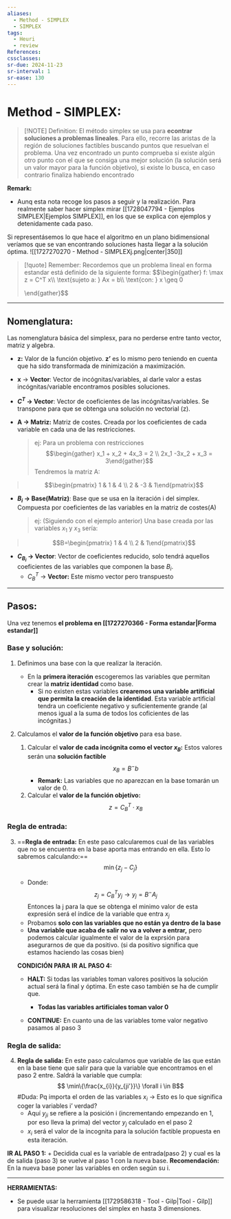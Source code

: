 ```yaml
---
aliases:
  - Method - SIMPLEX
  - SIMPLEX
tags:
  - Heuri
  - review
References: 
cssclasses: 
sr-due: 2024-11-23
sr-interval: 1
sr-ease: 130
---
```

# Method - SIMPLEX:

> [!NOTE] Definition: 
> El método simplex se usa para **econtrar soluciones a problemas lineales**. Para ello, recorre las aristas de la región de soluciones factibles buscando puntos que resuelvan el problema. 
> Una vez encontrado un punto comprueba si existe algún otro punto con el que se consiga una mejor solución (la solución será un valor mayor para la función objetivo), si existe lo busca, en caso contrario finaliza habiendo encontrado 

**Remark:**
+ Aunq esta nota recoge los pasos a seguir y la realización. Para realmente saber hacer simplex mirar [[1728047794 - Ejemplos SIMPLEX|Ejemplos SIMPLEX]], en los que se explica con ejemplos y detenidamente cada paso. 
	
Si representásemos lo que hace el algoritmo en un plano bidimensional veríamos que se van encontrando soluciones hasta llegar a la solución óptima.
![[1727270270 - Method - SIMPLEXj.png|center|350]]

> [!quote] Remember: 
> Recordemos que un problema lineal en forma estandar está definido de la siguiente forma:
> $$\begin{gather}
> f: \max z = C^T x\\\\
> \text{sujeto a: } Ax = b\\\\
> \text{con: } x \geq 0
>
>\end{gather}$$

***
## Nomenglatura:
Las nomenglatura básica del simplesx, para no perderse entre tanto vector, matriz y algebra.

+ **z:** Valor de la función objetivo. **z’** es lo mismo pero teniendo en cuenta que ha sido transformada de minimización a maximización.
+ **x** → **Vector**: Vector de incógnitas/variables, al darle valor a estas incógnitas/variable encontramos posibles soluciones.
+ **$C^T$ → Vector**: Vector de coeficientes de las incógnitas/variables. Se transpone para que se obtenga una solución no vectorial (z).
+ **A → Matriz:** Matriz de costes. Creada por los coeficientes de cada variable en cada una de las restricciones.

  >ej: Para un problema con restricciones
  > $$\begin{gather} x_1 + x_2 + 4x_3 = 2 \\ 2x_1 -3x_2 + x_3 = 3\end{gather}$$
  > Tendremos la matriz A: 
 >$$\begin{pmatrix} 1 & 1 & 4 \\ 2 & -3 & 1\end{pmatrix}$$
  
  
+ **$B_i$ → Base(Matriz)**: Base que se usa en la iteración i del simplex. Compuesta por  coeficientes de las variables en la matriz de costes(A)

  > ej: (Siguiendo con el ejemplo anterior) Una base creada por las variables $x_1$ y $x_3$ sería:
>$$B=\begin{pmatrix} 1 & 4 \\ 2 & 1\end{pmatrix}$$
  
  
+ **$C_{B_i}$ → Vector**: Vector de coeficientes reducido, solo tendrá aquellos coeficientes de las variables que componen la base $B_i$.
	+ $C_B^T$ → **Vector:** Este mismo vector pero transpuesto
***
## Pasos:

Una vez tenemos **el problema en [[1727270366 - Forma estandar|Forma estandar]]**

### Base y solución:
1. Definimos una base con la que realizar la iteración. 
   + En la **primera iteración** escogeremos las variables que permitan crear la **matriz identidad** como base. 
     + Si no existen estas variables **crearemos una variable artificial que permita la creación de la identidad**. Esta variable artificial tendra un coeficiente negativo y suficientemente grande (al menos igual a la suma de todos los coficientes de las incógnitas.)

2. Calculamos el **valor de la función objetivo** para esa base. 
   1. Calcular el **valor de cada incógnita como el vector $x_B$:** Estos valores serán una **solución factible** 
      $$x_B = B^-b$$
      - **Remark:** Las variables que no aparezcan en la base tomarán un valor de 0.
	2. Calcular el **valor de la función objetivo:**
	   $$z = C_B^T \cdot x_B$$
### Regla de entrada:
3. ==**Regla de entrada:** En este paso calcularemos cual de las variables que no se encuentra en la base aporta mas entrando en ella. Esto lo sabremos calculando:==
   $$\min \{z_j-C_j\}$$
   + Donde: 
	  $$z_j = C_B^Ty_j \rightarrow y_j = B^-A_j$$
   Entonces la j para la que se obtenga el minimo valor de esta expresión será el índice de la variable que entra $x_j$
   + Probamos **solo con las variables que no están ya dentro de la base**
   + **Una variable que acaba de salir no va a volver a entrar,** pero podemos calcular igualmente el valor de la exprsión para asegurarnos de que da positivo. (si da positivo significa que estamos haciendo las cosas bien)

	**CONDICIÓN PARA IR AL PASO 4:**
	+ **HALT:** Si todas las variables toman valores positivos la solución actual será la final y óptima. En este caso también se ha de cumplir que.
		+ **Todas las variables artificiales toman valor 0**
		  
	+ **CONTINUE:** En cuanto una de las variables tome valor negativo pasamos al paso 3

### Regla de salida:

4. **Regla de salida:** En este paso calculamos que variable de las que están en la base tiene que salir para que la variable que encontramos en el paso 2 entre. Saldrá la variable que cumpla: 
   $$ \min\{\frac{x_{i}}{y_{ji'}}\} \forall i \in B$$
#Duda: Pq importa el orden de las variables $x_i$ → Esto es lo que significa coger la variables i’ verdad?
   + Aquí $y_{ji}$ se refiere a la posición i (incrementando empezando en 1, por eso lleva la prima) del vector $y_j$ calculado en el paso 2
   + $x_i$ será el valor de la incognita para la solución factible propuesta en esta iteración.

**IR AL PASO 1:**
    + Decidida cual es la variable de entrada(paso 2) y cual es la de salida (paso 3) se vuelve al paso 1 con la nueva base. 
      **Recomendación:** En la nueva base poner las variables en orden según su i.

***

**HERRAMIENTAS:**
+ Se puede usar la herramienta [[1729586318 - Tool - Gilp|Tool - Gilp]] para visualizar resoluciones del simplex en hasta 3 dimensiones.
